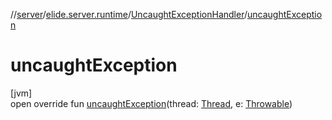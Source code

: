 //[server](../../../index.md)/[elide.server.runtime](../index.md)/[UncaughtExceptionHandler](index.md)/[uncaughtException](uncaught-exception.md)

# uncaughtException

[jvm]\
open override fun [uncaughtException](uncaught-exception.md)(thread: [Thread](https://docs.oracle.com/javase/8/docs/api/java/lang/Thread.html), e: [Throwable](https://kotlinlang.org/api/latest/jvm/stdlib/kotlin/-throwable/index.html))
